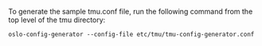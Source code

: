 To generate the sample tmu.conf file, run the following command from the top
level of the tmu directory:

    oslo-config-generator --config-file etc/tmu/tmu-config-generator.conf